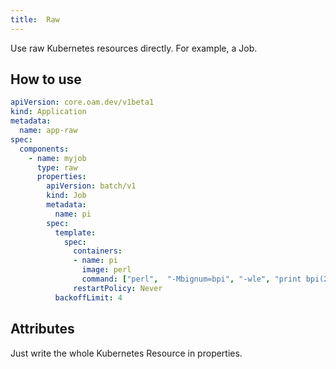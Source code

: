 ```yaml
---
title:  Raw
---
```


Use raw Kubernetes resources directly. For example, a Job.

## How to use

```yaml
apiVersion: core.oam.dev/v1beta1
kind: Application
metadata:
  name: app-raw
spec:
  components:
    - name: myjob
      type: raw
      properties:
        apiVersion: batch/v1
        kind: Job
        metadata:
          name: pi
        spec:
          template:
            spec:
              containers:
              - name: pi
                image: perl
                command: ["perl",  "-Mbignum=bpi", "-wle", "print bpi(2000)"]
              restartPolicy: Never
          backoffLimit: 4
```

## Attributes

Just write the whole Kubernetes Resource in properties.